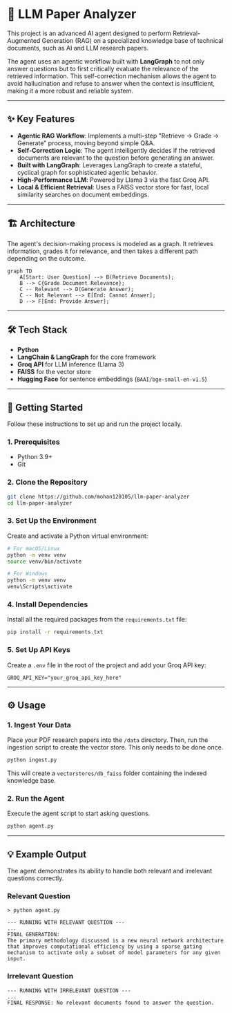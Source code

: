 
# 🤖 LLM Paper Analyzer

This project is an advanced AI agent designed to perform Retrieval-Augmented Generation (RAG) on a specialized knowledge base of technical documents, such as AI and LLM research papers.

The agent uses an agentic workflow built with **LangGraph** to not only answer questions but to first critically evaluate the relevance of the retrieved information. This self-correction mechanism allows the agent to avoid hallucination and refuse to answer when the context is insufficient, making it a more robust and reliable system.

---
## ✨ Key Features

* **Agentic RAG Workflow**: Implements a multi-step "Retrieve -> Grade -> Generate" process, moving beyond simple Q&A.
* **Self-Correction Logic**: The agent intelligently decides if the retrieved documents are relevant to the question before generating an answer.
* **Built with LangGraph**: Leverages LangGraph to create a stateful, cyclical graph for sophisticated agentic behavior.
* **High-Performance LLM**: Powered by Llama 3 via the fast Groq API.
* **Local & Efficient Retrieval**: Uses a FAISS vector store for fast, local similarity searches on document embeddings.

---
## 🏗️ Architecture

The agent's decision-making process is modeled as a graph. It retrieves information, grades it for relevance, and then takes a different path depending on the outcome.

```mermaid
graph TD
    A[Start: User Question] --> B(Retrieve Documents);
    B --> C{Grade Document Relevance};
    C -- Relevant --> D(Generate Answer);
    C -- Not Relevant --> E[End: Cannot Answer];
    D --> F[End: Provide Answer];
````

-----

## 🛠️ Tech Stack

  * **Python**
  * **LangChain & LangGraph** for the core framework
  * **Groq API** for LLM inference (Llama 3)
  * **FAISS** for the vector store
  * **Hugging Face** for sentence embeddings (`BAAI/bge-small-en-v1.5`)

-----

## 🚀 Getting Started

Follow these instructions to set up and run the project locally.

### 1\. Prerequisites

  * Python 3.9+
  * Git

### 2\. Clone the Repository

```bash
git clone https://github.com/mohan120105/llm-paper-analyzer
cd llm-paper-analyzer
```

### 3\. Set Up the Environment

Create and activate a Python virtual environment:

```bash
# For macOS/Linux
python -m venv venv
source venv/bin/activate

# For Windows
python -m venv venv
venv\Scripts\activate
```

### 4\. Install Dependencies

Install all the required packages from the `requirements.txt` file:

```bash
pip install -r requirements.txt
```

### 5\. Set Up API Keys

Create a `.env` file in the root of the project and add your Groq API key:

```
GROQ_API_KEY="your_groq_api_key_here"
```

-----

## ⚙️ Usage

### 1\. Ingest Your Data

Place your PDF research papers into the `/data` directory. Then, run the ingestion script to create the vector store. This only needs to be done once.

```bash
python ingest.py
```

This will create a `vectorstores/db_faiss` folder containing the indexed knowledge base.

### 2\. Run the Agent

Execute the agent script to start asking questions.

```bash
python agent.py
```

-----

## 💡 Example Output

The agent demonstrates its ability to handle both relevant and irrelevant questions correctly.

### Relevant Question

```
> python agent.py

--- RUNNING WITH RELEVANT QUESTION ---
...
FINAL GENERATION:
The primary methodology discussed is a new neural network architecture that improves computational efficiency by using a sparse gating mechanism to activate only a subset of model parameters for any given input.
```

### Irrelevant Question

```
--- RUNNING WITH IRRELEVANT QUESTION ---
...
FINAL RESPONSE: No relevant documents found to answer the question.
```

```
```
